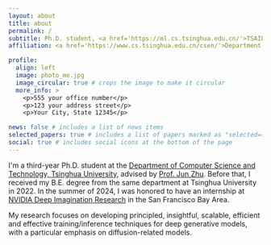 ```yaml
---
layout: about
title: about
permalink: /
subtitle: Ph.D. student, <a href='https://ml.cs.tsinghua.edu.cn/'>TSAIL Group</a>
affiliation: <a href='https://www.cs.tsinghua.edu.cn/csen/'>Department of Computer Science & Technology, Tsinghua University (China)</a>

profile:
  align: left
  image: photo_me.jpg
  image_circular: true # crops the image to make it circular
  more_info: >
    <p>555 your office number</p>
    <p>123 your address street</p>
    <p>Your City, State 12345</p>

news: false # includes a list of news items
selected_papers: true # includes a list of papers marked as "selected={true}"
social: true # includes social icons at the bottom of the page
---
```


I'm a third-year Ph.D. student at the [Department of Computer Science and Technology, Tsinghua University](https://www.cs.tsinghua.edu.cn/csen/), advised by [Prof. Jun Zhu](https://ml.cs.tsinghua.edu.cn/~jun/index.shtml). Before that, I received my B.E. degree from the same department at Tsinghua University in 2022. In the summer of 2024, I was honored to have an internship at [NVIDIA Deep Imagination Research](https://research.nvidia.com/labs/dir/) in the San Francisco Bay Area.

My research focuses on developing principled, insightful, scalable, efficient and effective training/inference techniques for deep generative models, with a particular emphasis on diffusion-related models.